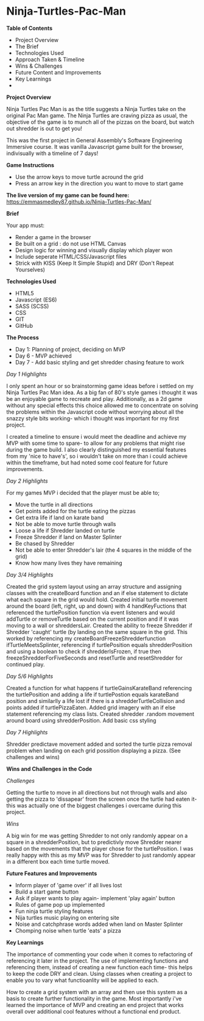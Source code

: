 # Ninja-Turtles-Pac-Man

**Table of Contents**

- Project Overview
- The Brief
- Technologies Used
- Approach Taken & Timeline
- Wins & Challenges
- Future Content and Improvements
- Key Learnings
- 

**Project Overview**

Ninja Turtles Pac Man is as the title suggests a Ninja Turtles take on the original Pac Man game. The Ninja Turtles are craving pizza as usual, the objective of the game is to munch all of the pizzas on the board, but watch out shredder is out to get you!

This was the first project in General Assembly's Software Engineering Immersive course. It was vanilla Javascript game built for the browser, indivisually with a timeline of 7 days!


**Game Instructions**

- Use the arrow keys to move turtle acround the grid
- Press an arrow key in the direction you want to move to start game

**The live version of my game can be found here:** https://emmasmedley87.github.io/Ninja-Turtles-Pac-Man/


**Brief**

Your app must:
- Render a game in the browser
- Be built on a grid : do not use HTML Canvas
- Design logic for winning and visually display which player won
- Include seperate HTML/CSS/Javascript files
- Strick with KISS (Keep It Simple Stupid) and DRY (Don't Repeat Yourselves)


**Technologies Used**

- HTML5
- Javascript (ES6)
- SASS (SCSS)
- CSS
- GIT
- GitHub


**The Process**

- Day 1: Planning of project, deciding on MVP
- Day 6 - MVP achieved
- Day 7 - Add basic styling and get shredder chasing feature to work

*Day 1 Highlights*

I only spent an hour or so brainstorming game ideas before i settled on my Ninja Turtles Pac Man idea. As a big fan of 80's style games i thought it was be an enjoyable game to recreate and play. Additionally, as a 2d game without any special effects this choice allowed me to concentrate on solving the problems within the Javascript code without worrying about all the snazzy style bits working- which i thought was important for my first project.

I created a timeline to ensure i would meet the deadline and achieve my MVP with some time to spare- to allow for any problems that might rise during the game build. I also clearly distinguished my essential features from my 'nice to have's', so i wouldn't take on more than i could achieve within the timeframe, but had noted some cool feature for future improvements.

*Day 2 Highlights*

For my games MVP i decided that the player must be able to;

- Move the turtle in all directions 
- Get points added for the turtle eating the pizzas
- Get extra life if land on karate band
- Not be able to move turtle through walls
- Loose a life if Shredder landed on turtle
- Freeze Shredder if land on Master Splinter
- Be chased by Shredder
- Not be able to enter Shredder's lair (the 4 squares in the middle of the grid)
- Know how many lives they have remaining

*Day 3/4 Highlights*

Created the grid system layout using an array structure and assigning classes with the createBoard function and an if else statement to dictate what each square in the grid would hold. Created initial turtle movement around the board (left, right, up and down) with 4 handKeyFuctions that referenced the turtlePosition function via event listeners and would addTurtle or removeTurtle based on the current position and if it was moving to a wall or shreddersLair. Created the ability to freeze Shredder if Shredder 'caught' turtle (by landing on the same square in the grid. This worked by referencing my createBoardFreezeShredderfunction ifTurtleMeetsSplinter, referencing if turtlePosition equals shredderPosition and using a boolean to check if shredderIsFrozen, if true then freezeShredderForFiveSeconds and resetTurtle and resetShredder for continued play. 

*Day 5/6 Highlights*

Created a function for what happens if turtleGainsKarateBand referencing the turtlePosition and adding a life if turtlePostion equals karateBand position and similarlly a life lost if there is a shredderTurtleCollision and points added if turtlePizzaEaten. Added grid imagery with an if else statement referencing my class lists. Created shredder .random movement around board using shredderPosition. Add basic css styling

*Day 7 Highlights*

Shredder predictave movement added and sorted the turtle pizza removal problem when landing on each grid possition displaying a pizza. (See challenges and wins)


**Wins and Challenges in the Code**

*Challenges*

Getting the turtle to move in all directions but not through walls and also getting the pizza to 'dissapear' from the screen once the turtle had eaten it- this was actually one of the biggest challenges i overcame during this project.

*Wins*

A big win for me was getting Shredder to not only randomly appear on a square in a shredderPosition, but to predictivly move Shredder nearer based on the movements that the player chose for the turtlePosition. I was really happy with this as my MVP was for Shredder to just randomly appear in a different box each time turtle moved.


**Future Features and Improvements**

- Inform player of 'game over' if all lives lost
- Build a start game button
- Ask if player wants to play again- implement 'play again' button
- Rules of game pop up implemented 
- Fun ninja turtle styling features
- Nija turtles music playing on entering site
- Noise and catchphrase words added when land on Master Splinter
- Chomping noise when turtle 'eats' a pizza


**Key Learnings**

The importance of commenting your code when it comes to refactoring of referencing it later in the project. The use of implementing functions and referencing them, instead of creating a new function each time- this helps to keep the code DRY and clean. Using classes when creating a project to enable you to vary what functioanlity will be applied to each. 

How to create a grid system with an array and then use this system as a basis to create further functionality in the game. Most importantly i've learned the importance of MVP and creating an end project that works overall over additional cool features without a functional end product.


